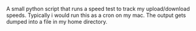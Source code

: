 A small python script that runs a speed test to track my upload/download speeds. Typically i would run this as a cron on my mac. The output gets dumped into a file in my home directory.
